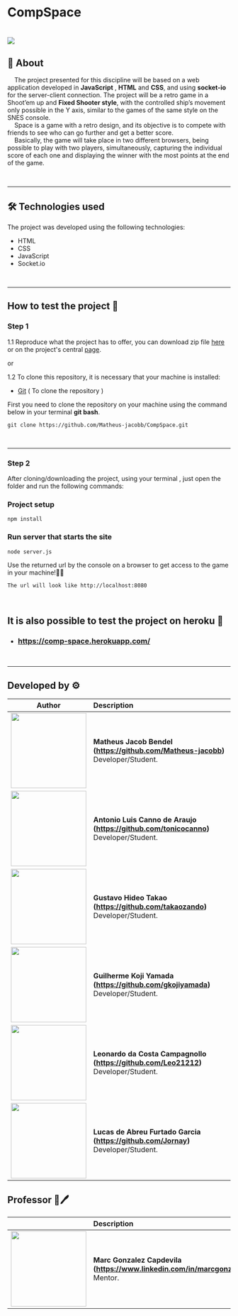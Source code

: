 # CompSpace

<h1  >
    <img  src = "for_readme/gif-game.gif">

</h1>


## 📃 **About**

&nbsp;&nbsp;&nbsp;&nbsp;The project presented for this discipline will be based on a web application developed in **JavaScript** , **HTML** and **CSS**, and using **socket-io** for the server-client connection. The project will be a retro game in a Shoot’em up and **Fixed Shooter style**, with the controlled ship’s movement only possible in the Y axis, similar to the games of the same style on the SNES console.
<br>
&nbsp;&nbsp;&nbsp;&nbsp;Space is a game with a retro design, and its objective is to compete with friends to see who can go further and get a better score. <br>
&nbsp;&nbsp;&nbsp;&nbsp;Basically, the game will take place in two different browsers, being possible to play with two players, simultaneously, capturing the individual score of each one and displaying the winner with the most points at the end of the game.

<br>

---

## 🛠 **Technologies used**

The project was developed using the following technologies:

- HTML
- CSS
- JavaScript  
- Socket.io 
 
<br>

---

## **How to test the project** 🔧

### **Step 1**

1.1 Reproduce what the project has to offer, you can download zip file [here](https://github.com/Matheus-jacobb/CompSpace/archive/refs/heads/develop.zip) or 
on the project's central [page](https://github.com/Matheus-jacobb/CompSpace).

or

1.2 To clone this repository, it is necessary that your machine is installed:

- [Git](https://git-scm.com/downloads)&nbsp;( 
To clone the repository )

First you need to clone the repository on your machine using the command below in your terminal **git bash**.

`git clone https://github.com/Matheus-jacobb/CompSpace.git`

<br>

---

### **Step 2**

After cloning/downloading the project, using your terminal , just open the folder and run the following commands:

### Project setup
```
npm install
```

### Run server that starts the site
```
node server.js
```

Use the returned  url by the console on a browser to get access to the game in your machine!🚀🚀
```
The url will look like http://localhost:8080
```
<br>

## **It is also possible to test the project on heroku** 🚀

-  **<h3>https://comp-space.herokuapp.com/</h3>**

<br>

---

## Developed by ⚙

| Author | Description |
| :---: | :--- |
| <img src="https://avatars.githubusercontent.com/u/70240646?v=4" width="170"> | **Matheus Jacob Bendel (https://github.com/Matheus-jacobb)**<br> Developer/Student.<br> ||
<img src="https://avatars.githubusercontent.com/u/69996623?v=4" width="170"> | **Antonio Luis Canno de Araujo (https://github.com/tonicocanno)**<br> Developer/Student.<br> ||
<img src="https://avatars.githubusercontent.com/u/69652926?v=4" width="170"> | **Gustavo Hideo Takao (https://github.com/takaozando)**<br> Developer/Student.<br> ||
<img src="https://avatars.githubusercontent.com/u/70176420?v=4" width="170"> | **Guilherme Koji Yamada (https://github.com/gkojiyamada)**<br> Developer/Student.<br> ||
<img src="https://avatars.githubusercontent.com/u/36682861?v=4" width="170"> | **Leonardo da Costa Campagnollo (https://github.com/Leo21212)**<br> Developer/Student.<br> ||
<img src="https://avatars.githubusercontent.com/u/52716819?v=4" width="170"> | **Lucas de Abreu Furtado Garcia (https://github.com/Jornay)**<br> Developer/Student.<br> ||
## Professor 📖🖊

|       | Description |
| :---: | :--- |
<img src="https://media-exp1.licdn.com/dms/image/C5603AQFzSK9NUdn5Og/profile-displayphoto-shrink_800_800/0/1610644717696?e=1639008000&v=beta&t=zELDDATphEtRbIAFjnrTBPlCdx9m2VcXd8gaRtsh7mM" width="170"> | **Marc Gonzalez Capdevila (https://www.linkedin.com/in/marcgonzalezcapdevila/)**<br> Mentor.<br> ||
